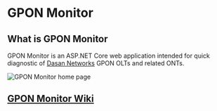 # GPON Monitor
## What is GPON Monitor
GPON Monitor is an ASP.NET Core web application intended for quick diagnostic of [Dasan Networks](http://www.dasannetworks.com) GPON OLTs and related ONTs. 

![GPON Monitor home page](https://raw.githubusercontent.com/bartekkois/GPONMonitor/master/screenshot.jpg)

## [GPON Monitor Wiki](https://github.com/bartekkois/GPONMonitor/wiki/Home)
